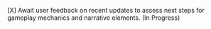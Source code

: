 [X] Await user feedback on recent updates to assess next steps for gameplay mechanics and narrative elements. (In Progress)